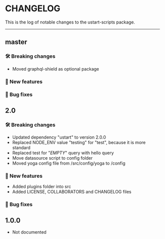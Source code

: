 # CHANGELOG

This is the log of notable changes to the ustart-scripts package.

----

## master

### 🛠 Breaking changes

- Moved graphql-shield as optional package

### 🎉 New features

### 🐛 Bug fixes

## 2.0

### 🛠 Breaking changes

- Updated dependency "ustart" to version 2.0.0
- Replaced NODE_ENV value "testing" for "test", because it is more standard
- Replaced test for "_EMPTY_" query with hello query
- Move datasource script to config folder
- Moved yoga config file from /src/config/yoga to /config

### 🎉 New features

- Added plugins folder into src
- Added LICENSE, COLLABORATORS and CHANGELOG files

### 🐛 Bug fixes


## 1.0.0

- Not documented
